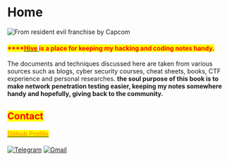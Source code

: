 # Home

![From resident evil franchise by Capcom](.gitbook/assets/logo.png)

#### <mark style="color:red;">****</mark>[<mark style="color:red;">**Hive**</mark> ](https://7h3w4lk3r.gitbook.io/the-hive/)<mark style="color:red;">**is a place for keeping my hacking and coding notes handy.**</mark>

The documents and techniques discussed here are taken from various sources such as blogs, cyber security courses, cheat sheets, books, CTF experience and personal researches. **the soul purpose of this book is to** **make network penetration testing easier, keeping my notes somewhere handy and hopefully, giving back to the community.**

## <mark style="color:red;">**Contact**</mark>

#### [<mark style="color:orange;">Github Profile</mark>](https://github.com/7h3w4lk3r)

[![Telegram](https://img.shields.io/badge/Telegram-2CA5E0?style=for-the-badge\&logo=telegram\&logoColor=white)](https://t.me/TH3W4LK3R) [![Gmail](https://img.shields.io/badge/Gmail-D14836?style=for-the-badge\&logo=gmail\&logoColor=white)](mailto:bl4ckr4z3r@gmail.com)
